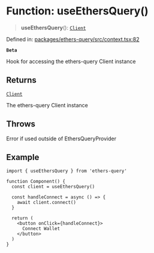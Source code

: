 # Function: useEthersQuery()

> **useEthersQuery**(): [`Client`](../classes/Client.md)

Defined in: [packages/ethers-query/src/context.tsx:82](https://github.com/Recursive-Studio/ethers-query/blob/1bdb1b329b122727a817aadaea601cbc34f09e37/packages/ethers-query/src/context.tsx#L82)

**`Beta`**

Hook for accessing the ethers-query Client instance

## Returns

[`Client`](../classes/Client.md)

The ethers-query Client instance

## Throws

Error if used outside of EthersQueryProvider

## Example

```tsx
import { useEthersQuery } from 'ethers-query'

function Component() {
  const client = useEthersQuery()

  const handleConnect = async () => {
    await client.connect()
  }

  return (
    <button onClick={handleConnect}>
      Connect Wallet
    </button>
  )
}
```

